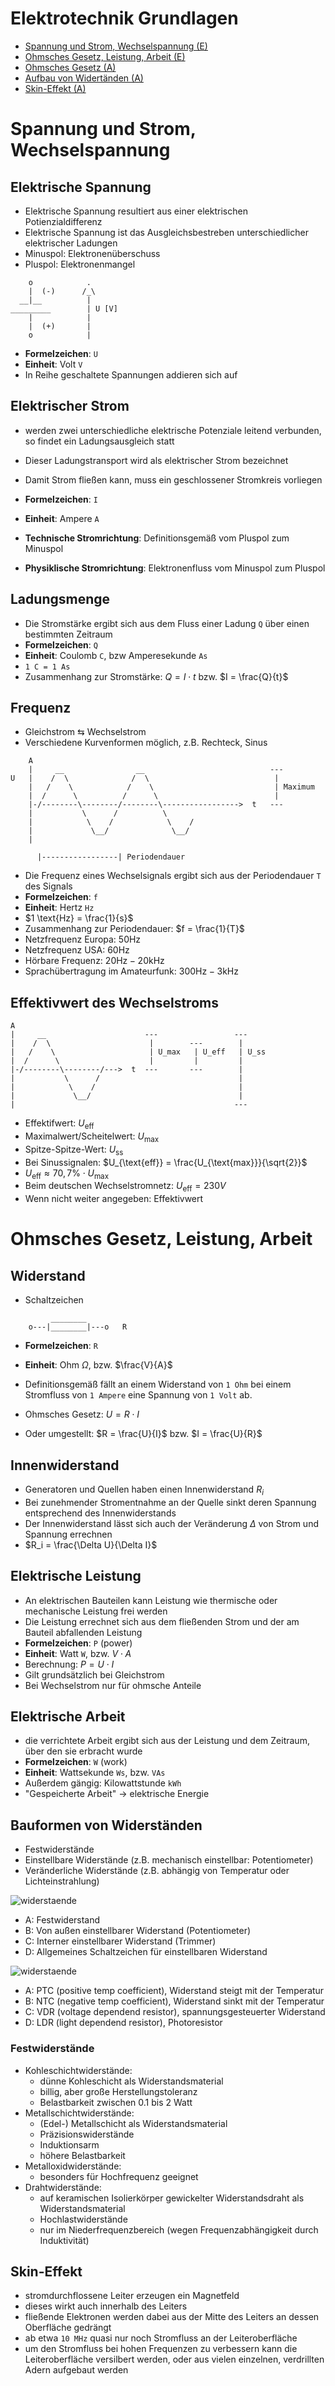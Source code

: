 # Elektrotechnik Grundlagen

- [Spannung und Strom, Wechselspannung (E)](https://www.darc.de/der-club/referate/ajw/lehrgang-te/e02/)
- [Ohmsches Gesetz, Leistung, Arbeit (E)](https://www.darc.de/der-club/referate/ajw/lehrgang-te/e03/)
- [Ohmsches Gesetz (A)](https://www.darc.de/der-club/referate/ajw/lehrgang-ta/a02/#Ohmsches)
- [Aufbau von Widertänden (A)](https://www.darc.de/der-club/referate/ajw/lehrgang-ta/a02/#Aufbau)
- [Skin-Effekt (A)](https://www.darc.de/der-club/referate/ajw/lehrgang-ta/a02/#Skin)

# Spannung und Strom, Wechselspannung

## Elektrische Spannung

- Elektrische Spannung resultiert aus einer elektrischen Potienzialdifferenz
- Elektrische Spannung ist das Ausgleichsbestreben unterschiedlicher elektrischer Ladungen
- Minuspol: Elektronenüberschuss
- Pluspol: Elektronenmangel

```
    o            .
    |  (-)      /_\
  __|__          |
_________        | U [V]
    |            |
    |  (+)       |
    o            |
```

- **Formelzeichen**: `U`
- **Einheit**: Volt `V`
- In Reihe geschaltete Spannungen addieren sich auf

## Elektrischer Strom

- werden zwei unterschiedliche elektrische Potenziale leitend verbunden, so findet ein Ladungsausgleich statt
- Dieser Ladungstransport wird als elektrischer Strom bezeichnet
- Damit Strom fließen kann, muss ein geschlossener Stromkreis vorliegen
- **Formelzeichen**: `I`
- **Einheit**: Ampere `A`

- **Technische Stromrichtung**: Definitionsgemäß vom Pluspol zum Minuspol
- **Physiklische Stromrichtung**: Elektronenfluss vom Minuspol zum Pluspol

## Ladungsmenge

- Die Stromstärke ergibt sich aus dem Fluss einer Ladung `Q` über einen bestimmten Zeitraum
- **Formelzeichen**: `Q`
- **Einheit**: Coulomb `C`, bzw Amperesekunde `As`
- `1 C = 1 As`
- Zusammenhang zur Stromstärke: $Q = I \cdot t$ bzw. $I = \frac{Q}{t}$

## Frequenz

- Gleichstrom &lrarr; Wechselstrom
- Verschiedene Kurvenformen möglich, z.B. Rechteck, Sinus

```
    A
    |     __                __                            ---
U   |    /  \              /  \                            |
    |   /    \            /    \                           | Maximum
    |  /      \          /      \                          |
    |-/--------\--------/--------\----------------->  t   ---
    |           \      /          \
    |            \    /            \    /
    |             \__/              \__/
    |

      |-----------------| Periodendauer
```

- Die Frequenz eines Wechselsignals ergibt sich aus der Periodendauer `T` des Signals
- **Formelzeichen**: `f`
- **Einheit**: Hertz `Hz`
- $1 \text{Hz} = \frac{1}{s}$
- Zusammenhang zur Periodendauer: $f = \frac{1}{T}$
- Netzfrequenz Europa: $50 \text{Hz}$
- Netzfrequenz USA: $60 \text{Hz}$
- Hörbare Frequenz: $20 \text{Hz} - 20 \text{kHz}$
- Sprachübertragung im Amateurfunk: $300 \text{Hz} - 3 \text{kHz}$

## Effektivwert des Wechselstroms

```
A
|     __                      ---                 ---
|    /  \                      |        ---        |
|   /    \                     | U_max   | U_eff   | U_ss
|  /      \                    |         |         |
|-/--------\--------/--->  t  ---       ---        |
|           \      /                               |
|            \    /                                |
|             \__/                                 |
|                                                 ---
```

- Effektifwert: $U_{\text{eff}}$
- Maximalwert/Scheitelwert: $U_{\text{max}}$
- Spitze-Spitze-Wert: $U_{\text{ss}}$
- Bei Sinussignalen: $U_{\text{eff}} = \frac{U_{\text{max}}}{\sqrt{2}}$
- $U_{\text{eff}} \approx 70,7\% \cdot U_{\text{max}}$
- Beim deutschen Wechselstromnetz: $U_{\text{eff}} = 230V$
- Wenn nicht weiter angegeben: Effektivwert

# Ohmsches Gesetz, Leistung, Arbeit

## Widerstand

- Schaltzeichen

```
         ________
    o---|________|---o   R
```

- **Formelzeichen**: `R`
- **Einheit**: Ohm $\Omega$, bzw. $\frac{V}{A}$

- Definitionsgemäß fällt an einem Widerstand von `1 Ohm` bei einem Stromfluss von `1 Ampere` eine Spannung von `1 Volt` ab.
- Ohmsches Gesetz: $U = R \cdot I$
- Oder umgestellt: $R = \frac{U}{I}$ bzw. $I = \frac{U}{R}$

## Innenwiderstand

- Generatoren und Quellen haben einen Innenwiderstand $R_i$
- Bei zunehmender Stromentnahme an der Quelle sinkt deren Spannung entsprechend des Innenwiderstands
- Der Innenwiderstand lässt sich auch der Veränderung $\Delta$ von Strom und Spannung errechnen
- $R_i = \frac{\Delta U}{\Delta I}$

## Elektrische Leistung

- An elektrischen Bauteilen kann Leistung wie thermische oder mechanische Leistung frei werden
- Die Leistung errechnet sich aus dem fließenden Strom und der am Bauteil abfallenden Leistung
- **Formelzeichen**: `P` (power)
- **Einheit**: Watt `W`, bzw. $V \cdot A$
- Berechnung: $P = U \cdot I$
- Gilt grundsätzlich bei Gleichstrom
- Bei Wechselstrom nur für ohmsche Anteile

## Elektrische Arbeit

- die verrichtete Arbeit ergibt sich aus der Leistung und dem Zeitraum, über den sie erbracht wurde
- **Formelzeichen**: `W` (work)
- **Einheit**: Wattsekunde `Ws`, bzw. `VAs`
- Außerdem gängig: Kilowattstunde `kWh`
- "Gespeicherte Arbeit" &rarr; elektrische Energie

## Bauformen von Widerständen

- Festwiderstände
- Einstellbare Widerstände (z.B. mechanisch einstellbar: Potentiometer)
- Veränderliche Widerstände (z.B. abhängig von Temperatur oder Lichteinstrahlung)

![widerstaende](https://www.darc.de/fileadmin/filemounts/referate/ajw/Onlinelehrgang/e04/Bild04-01.gif)

- A: Festwiderstand
- B: Von außen einstellbarer Widerstand (Potentiometer)
- C: Interner einstellbarer Widerstand (Trimmer)
- D: Allgemeines Schaltzeichen für einstellbaren Widerstand

![widerstaende](https://www.darc.de/fileadmin/filemounts/referate/ajw/Onlinelehrgang/e04/Bild04-04.gif)

- A: PTC (positive temp coefficient), Widerstand steigt mit der Temperatur
- B: NTC (negative temp coefficient), Widerstand sinkt mit der Temperatur
- C: VDR (voltage dependend resistor), spannungsgesteuerter Widerstand
- D: LDR (light dependend resistor), Photoresistor

### Festwiderstände

- Kohleschichtwiderstände:
  - dünne Kohleschicht als Widerstandsmaterial
  - billig, aber große Herstellungstoleranz
  - Belastbarkeit zwischen 0.1 bis 2 Watt
- Metallschichtwiderstände:
  - (Edel-) Metallschicht als Widerstandsmaterial
  - Präzisionswiderstände
  - Induktionsarm
  - höhere Belastbarkeit
- Metalloxidwiderstände:
  - besonders für Hochfrequenz geeignet
- Drahtwiderstände:
  - auf keramischen Isolierkörper gewickelter Widerstandsdraht als Widerstandsmaterial
  - Hochlastwiderstände
  - nur im Niederfrequenzbereich (wegen Frequenzabhängigkeit durch Induktivität)

## Skin-Effekt

- stromdurchflossene Leiter erzeugen ein Magnetfeld
- dieses wirkt auch innerhalb des Leiters
- fließende Elektronen werden dabei aus der Mitte des Leiters an dessen Oberfläche gedrängt
- ab etwa `10 MHz` quasi nur noch Stromfluss an der Leiteroberfläche
- um den Stromfluss bei hohen Frequenzen zu verbessern kann die Leiteroberfläche versilbert werden, oder aus vielen einzelnen, verdrillten Adern aufgebaut werden
